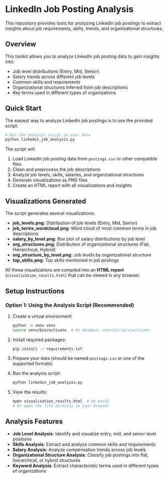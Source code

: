 # LinkedIn Job Posting Analysis

This repository provides tools for analyzing LinkedIn job postings to extract insights about job requirements, skills, trends, and organizational structures.

## Overview

This toolkit allows you to analyze LinkedIn job posting data to gain insights into:
- Job level distributions (Entry, Mid, Senior)
- Salary trends across different job levels
- Common skills and requirements
- Organizational structures inferred from job descriptions
- Key terms used in different types of organizations

## Quick Start

The easiest way to analyze LinkedIn job postings is to use the provided script:

```bash
# Run the analysis script on your data
python linkedin_job_analysis.py
```

The script will:
1. Load LinkedIn job posting data from `postings.csv` or other compatible files
2. Clean and preprocess the job descriptions
3. Analyze job levels, skills, salaries, and organizational structures
4. Generate visualizations as PNG files
5. Create an HTML report with all visualizations and insights

## Visualizations Generated

The script generates several visualizations:

- **job_levels.png**: Distribution of job levels (Entry, Mid, Senior)
- **job_terms_wordcloud.png**: Word cloud of most common terms in job descriptions
- **salary_by_level.png**: Box plot of salary distributions by job level
- **org_structures.png**: Distribution of organizational structures (Flat, Hierarchical, Hybrid)
- **org_structure_by_level.png**: Job levels by organizational structure
- **top_skills.png**: Top skills mentioned in job postings

All these visualizations are compiled into an **HTML report** (`visualization_results.html`) that can be viewed in any browser.

## Setup Instructions

### Option 1: Using the Analysis Script (Recommended)

1. Create a virtual environment:
   ```bash
   python -m venv venv
   source venv/bin/activate  # On Windows: venv\Scripts\activate
   ```

2. Install required packages:
   ```bash
   pip install -r requirements.txt
   ```

3. Prepare your data (should be named `postings.csv` or one of the supported formats)

4. Run the analysis script:
   ```bash
   python linkedin_job_analysis.py
   ```

5. View the results:
   ```bash
   open visualization_results.html  # On macOS
   # Or open the file directly in your browser
   ```

## Analysis Features

- **Job Level Analysis**: Identify and visualize entry, mid, and senior level positions
- **Skills Analysis**: Extract and analyze common skills and requirements
- **Salary Analysis**: Analyze compensation trends across job levels
- **Organizational Structure Analysis**: Classify job postings into flat, hierarchical, or hybrid structures
- **Keyword Analysis**: Extract characteristic terms used in different types of organizations

